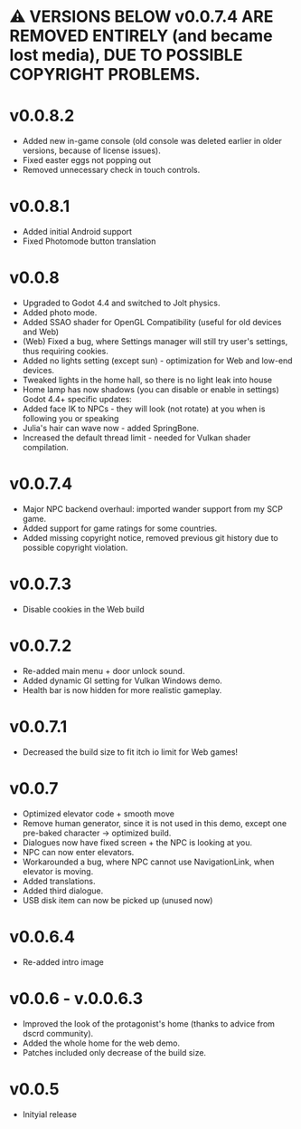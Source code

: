 # ⚠️ VERSIONS BELOW v0.0.7.4 ARE REMOVED ENTIRELY (and became lost media), DUE TO POSSIBLE COPYRIGHT PROBLEMS.

# v0.0.8.2

- Added new in-game console (old console was deleted earlier in older versions, because of license issues).
- Fixed easter eggs not popping out
- Removed unnecessary check in touch controls.

# v0.0.8.1

- Added initial Android support
- Fixed Photomode button translation

# v0.0.8

- Upgraded to Godot 4.4 and switched to Jolt physics.
- Added photo mode.
- Added SSAO shader for OpenGL Compatibility (useful for old devices and Web)
- (Web) Fixed a bug, where Settings manager will still try user's settings, thus requiring cookies.
- Added no lights setting (except sun) - optimization for Web and low-end devices.
- Tweaked lights in the home hall, so there is no light leak into house
- Home lamp has now shadows (you can disable or enable in settings)
Godot 4.4+ specific updates:
- Added face IK to NPCs - they will look (not rotate) at you when is following you or speaking
- Julia's hair can wave now - added SpringBone.
- Increased the default thread limit - needed for Vulkan shader compilation.

# v0.0.7.4
- Major NPC backend overhaul: imported wander support from my SCP game.
- Added support for game ratings for some countries.
- Added missing copyright notice, removed previous git history due to possible copyright violation.

# v0.0.7.3
- Disable cookies in the Web build

# v0.0.7.2
- Re-added main menu + door unlock sound.
- Added dynamic GI setting for Vulkan Windows demo.
- Health bar is now hidden for more realistic gameplay.


# v0.0.7.1
- Decreased the build size to fit itch io limit for Web games!

# v0.0.7
- Optimized elevator code + smooth move
- Remove human generator, since it is not used in this demo, except one pre-baked character -> optimized build.
- Dialogues now have fixed screen + the NPC is looking at you.
- NPC can now enter elevators.
- Workarounded a bug, where NPC cannot use NavigationLink, when elevator is moving.
- Added translations.
- Added third dialogue.
- USB disk item can now be picked up (unused now)


# v0.0.6.4
- Re-added intro image

# v0.0.6 - v.0.0.6.3
- Improved the look of the protagonist's home (thanks to advice from dscrd community).
- Added the whole home for the web demo.
- Patches included only decrease of the build size.

# v0.0.5
- Inityial release